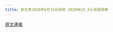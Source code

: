 ```yaml
---
title: 郭文贵2020年6月15日视频 20200615_6七哥耍球棒
---
```


[原文連接](https://gnews.org/ThreadView/53479324)


